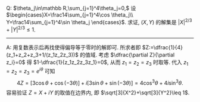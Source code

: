 Q:  $\theta_j\in\mathbb R,\sum_{j=1}^4\theta_j=0,$ 设 $\begin{cases}X=\frac14\sum_{j=1}^4\cos \theta_j\\
Y=\frac14\sum_{j=1}^4\sin \theta_j
\end{cases}$. 求证, $(X,Y)$ 的解集是 $|X|^{2 / 3}+|Y|^{2 / 3} \leq 1$.

***

A: 用复数表示后再找使得偏导等于零时的解即可. 所求者即 $Z:=\dfrac{1}{4}(z_1+z_2+z_3+1/(z_1z_2z_3))$ 的值域. 考虑 $\dfrac{\partial Z}{\partial z_i}=0$ 得 $1-\dfrac{1}{z_1z_2z_3z_1}=0$, 从而 $z_1=z_2=z_3$ 时取等. 代入 $z_1=z_2=z_3=e^{i\theta}$ 可知
$$
4Z=[3\cos \theta+\cos(-3\theta)]+i[3\sin\theta+\sin(-3\theta)]=4\cos ^3\theta+4i\sin^3\theta.
$$
容易验证 $Z=X+iY$ 的取值在边界内, 即 $\sqrt[3]{X^2}+\sqrt[3]{Y^2}\leq 1$.

